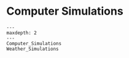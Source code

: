 # Computer Simulations

```{toctree}
---
maxdepth: 2
---
Computer_Simulations
Weather_Simulations
```